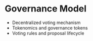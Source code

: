 # Governance Model

- Decentralized voting mechanism
- Tokenomics and governance tokens
- Voting rules and proposal lifecycle